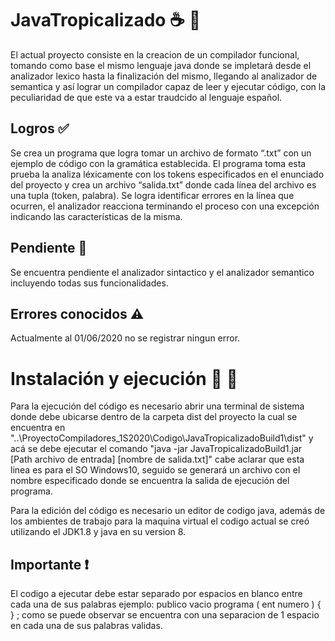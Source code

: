 # JavaTropicalizado :coffee: :palm_tree:
  El actual proyecto consiste en la creacion de un compilador funcional, tomando como base el mismo 
lenguaje java donde se impletará desde el analizador lexico hasta la finalización del mismo, llegando 
al analizador de semantica y así lograr un compilador capaz de leer y ejecutar código, con la peculiaridad 
de que este va a estar traudcido al lenguaje español.

## Logros :white_check_mark:
  Se crea un programa que logra tomar un archivo de formato “.txt” con un ejemplo de código con la 
gramática establecida. El programa toma esta prueba la analiza léxicamente con los tokens especificados 
en el enunciado del proyecto y crea un archivo “salida.txt” donde cada línea del archivo es una 
tupla (token, palabra). Se logra identificar errores en la línea que ocurren, el analizador reacciona 
terminando el proceso con una excepción indicando las características de la misma.

## Pendiente :construction:
  Se encuentra pendiente el analizador sintactico y el analizador semantico incluyendo todas sus funcionalidades.

## Errores conocidos :warning:
  Actualmente al 01/06/2020 no se registrar ningun error.

# Instalación y ejecución :hammer: :memo:

  Para la ejecución del código es necesario abrir una terminal de sistema donde debe ubicarse dentro de la carpeta dist del proyecto la cual se encuentra 
en "..\ProyectoCompiladores_1S2020\Codigo\JavaTropicalizadoBuild1\dist" y acá se debe ejecutar el comando 
"java -jar JavaTropicalizadoBuild1.jar [Path archivo de entrada] [nombre de salida.txt]" cabe aclarar que esta linea es para el SO Windows10, seguido 
se generará un archivo con el nombre especificado donde se encuentra la salida de ejecución del programa.
  
 Para la edición del código es necesario un editor de codigo java, además de los ambientes de trabajo 
para la maquina virtual el codigo actual se creó utilizando el JDK1.8 y java en su version 8.

## Importante :heavy_exclamation_mark:
El codigo a ejecutar debe estar separado por espacios en blanco entre cada una de sus palabras ejemplo: publico vacio programa ( ent numero ) { } ; 
como se puede observar se encuentra con una separacion de 1 espacio en cada una de sus palabras validas. 
